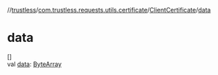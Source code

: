 //[trustless](../../../index.md)/[com.trustless.requests.utils.certificate](../index.md)/[ClientCertificate](index.md)/[data](data.md)

# data

[]\
val [data](data.md): [ByteArray](https://kotlinlang.org/api/latest/jvm/stdlib/kotlin/-byte-array/index.html)
